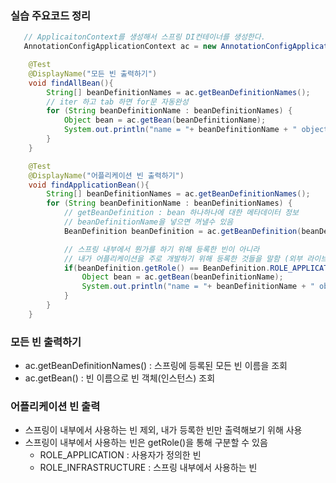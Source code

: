 ### 실습 주요코드 정리
``` java
   // ApplicaitonContext를 생성해서 스프링 DI컨테이너를 생성한다.
   AnnotationConfigApplicationContext ac = new AnnotationConfigApplicationContext(AppConfig.class);

    @Test
    @DisplayName("모든 빈 출력하기")
    void findAllBean(){
        String[] beanDefinitionNames = ac.getBeanDefinitionNames();
        // iter 하고 tab 하면 for문 자동완성
        for (String beanDefinitionName : beanDefinitionNames) {
            Object bean = ac.getBean(beanDefinitionName);
            System.out.println("name = "+ beanDefinitionName + " object = " + bean);
        }
    }

    @Test
    @DisplayName("어플리케이션 빈 출력하기")
    void findApplicationBean(){
        String[] beanDefinitionNames = ac.getBeanDefinitionNames();
        for (String beanDefinitionName : beanDefinitionNames) {
            // getBeanDefinition : bean 하나하나에 대한 메타데이터 정보
            // beanDefinitionName을 넣으면 꺼낼수 있음
            BeanDefinition beanDefinition = ac.getBeanDefinition(beanDefinitionName);

            // 스프링 내부에서 뭔가를 하기 위해 등록한 빈이 아니라
            // 내가 어플리케이션을 주로 개발하기 위해 등록한 것들을 말함 (외부 라이브러리 등..)
            if(beanDefinition.getRole() == BeanDefinition.ROLE_APPLICATION){
                Object bean = ac.getBean(beanDefinitionName);
                System.out.println("name = "+ beanDefinitionName + " object = " + bean);
            }
        }
    }


```

### 모든 빈 출력하기
* ac.getBeanDefinitionNames() : 스프링에 등록된 모든 빈 이름을 조회
* ac.getBean() : 빈 이름으로 빈 객체(인스턴스) 조회

### 어플리케이션 빈 출력
* 스프링이 내부에서 사용하는 빈 제외, 내가 등록한 빈만 출력해보기 위해 사용
* 스프링이 내부에서 사용하는 빈은 getRole()을 통해 구분할 수 있음
   *  ROLE_APPLICATION : 사용자가 정의한 빈
   *  ROLE_INFRASTRUCTURE : 스프링 내부에서 사용하는 빈
